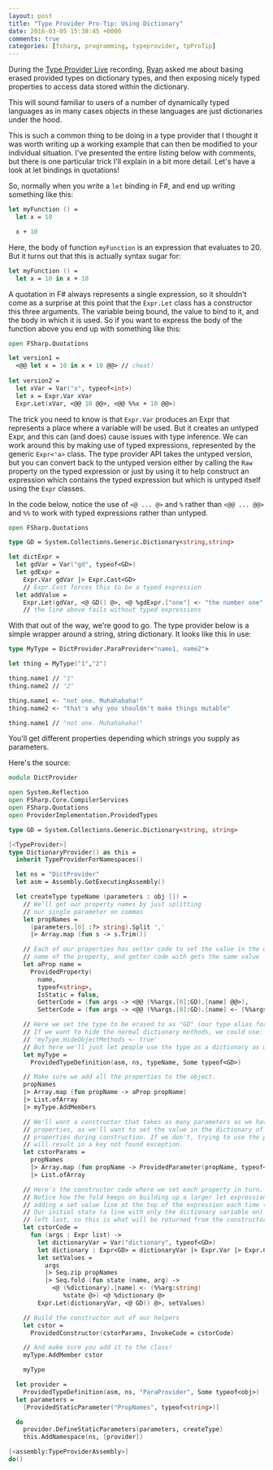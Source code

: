```yaml
---
layout: post
title: "Type Provider Pro-Tip: Using Dictionary"
date: 2016-03-05 15:38:45 +0000
comments: true
categories: [fsharp, programming, typeprovider, tpProTip]
---
```

During the [Type Provider Live](https//blog.mavnn.co.uk/type-providers-live-the-movie/) recording, [Ryan](https://twitter.com/panesofglass) asked me about basing erased provided types on dictionary types, and then exposing nicely typed properties to access data stored within the dictionary.

This will sound familiar to users of a number of dynamically typed languages as in many cases objects in these languages are just dictionaries under the hood.

This is such a common thing to be doing in a type provider that I thought it was worth writing up a working example that can then be modified to your individual situation. I've presented the entire listing below with comments, but there is one particular trick I'll explain in a bit more detail. Let's have a look at let bindings in quotations!

<!-- more -->

So, normally when you write a ``let`` binding in F#, and end up writing something like this:

``` fsharp
let myFunction () =
  let x = 10

  x + 10
```

Here, the body of function ``myFunction`` is an expression that evaluates to 20. But it turns out that this is actually syntax sugar for:

``` fsharp
let myFunction () =
  let x = 10 in x + 10
```

A quotation in F# always represents a single expression, so it shouldn't come as a surprise at this point that the ``Expr.Let`` class has a constructor this three arguments. The variable being bound, the value to bind to it, and the body in which it is used. So if you want to express the body of the function above you end up with something like this:

``` fsharp
open FSharp.Quotations

let version1 =
  <@@ let x = 10 in x + 10 @@> // cheat!
  
let version2 =
  let xVar = Var("x", typeof<int>)
  let x = Expr.Var xVar
  Expr.Let(xVar, <@@ 10 @@>, <@@ %%x + 10 @@>)
```

The trick you need to know is that ``Expr.Var`` produces an Expr that represents a place where a variable will be used. But it creates an untyped Expr, and this can (and does) cause issues with type inference. We can work around this by making use of typed expressions, represented by the generic ``Expr<'a>`` class. The type provider API takes the untyped version, but you can convert back to the untyped version either by calling the ``Raw`` property on the typed expression or just by using it to help construct an expression which contains the typed expression but which is untyped itself using the ``Expr`` classes.

In the code below, notice the use of ``<@ ... @>`` and ``%`` rather than ``<@@ ... @@>`` and ``%%`` to work with typed expressions rather than untyped.

``` fsharp
open FSharp.Quotations

type GD = System.Collections.Generic.Dictionary<string,string>

let dictExpr =
  let gdVar = Var("gd", typeof<GD>)
  let gdExpr =
    Expr.Var gdVar |> Expr.Cast<GD>
    // Expr.Cast forces this to be a typed expression
  let addValue =
    Expr.Let(gdVar, <@ GD() @>, <@ %gdExpr.["one"] <- "the number one" @>)
    // the line above fails without typed expressions
```

With that out of the way, we're good to go. The type provider below is a simple wrapper around a string, string dictionary. It looks like this in use:

``` fsharp
type MyType = DictProvider.ParaProvider<"name1, name2">

let thing = MyType("1","2")

thing.name1 // "1"
thing.name2 // "2"

thing.name1 <- "not one. Muhahahaha!"
thing.name2 <- "that's why you shouldn't make things mutable"

thing.name1 // "not one. Muhahahaha!"
```

You'll get different properties depending which strings you supply as parameters.

Here's the source:

``` fsharp
module DictProvider

open System.Reflection
open FSharp.Core.CompilerServices
open FSharp.Quotations
open ProviderImplementation.ProvidedTypes

type GD = System.Collections.Generic.Dictionary<string, string>

[<TypeProvider>]
type DictionaryProvider() as this =
  inherit TypeProviderForNamespaces()

  let ns = "DictProvider"
  let asm = Assembly.GetExecutingAssembly()

  let createType typeName (parameters : obj []) =
    // We'll get our property names by just splitting
    // our single parameter on commas
    let propNames =
      (parameters.[0] :?> string).Split ','
      |> Array.map (fun s -> s.Trim())

    // Each of our properties has setter code to set the value in the dict with the
    // name of the property, and getter code with gets the same value
    let aProp name =
      ProvidedProperty(
        name,
        typeof<string>,
        IsStatic = false,
        GetterCode = (fun args -> <@@ (%%args.[0]:GD).[name] @@>),
        SetterCode = (fun args -> <@@ (%%args.[0]:GD).[name] <- (%%args.[1]:string) @@>))

    // Here we set the type to be erased to as "GD" (our type alias for a dictionary)
    // If we want to hide the normal dictionary methods, we could use:
    // 'myType.HideObjectMethods <- true'
    // But here we'll just let people use the type as a dictionary as well.
    let myType =
      ProvidedTypeDefinition(asm, ns, typeName, Some typeof<GD>)

    // Make sure we add all the properties to the object.
    propNames
    |> Array.map (fun propName -> aProp propName)
    |> List.ofArray
    |> myType.AddMembers

    // We'll want a constructor that takes as many parameters as we have
    // properties, as we'll want to set the value in the dictionary of our
    // properties during construction. If we don't, trying to use the properties
    // will result in a key not found exception.
    let cstorParams =
      propNames
      |> Array.map (fun propName -> ProvidedParameter(propName, typeof<string>))
      |> List.ofArray

    // Here's the constructor code where we set each property in turn.
    // Notice how the fold keeps on building up a larger let expression,
    // adding a set value line at the top of the expression each time through.
    // Our initial state (a line with only the dictionary variable on) is always
    // left last, so this is what will be returned from the constructor.
    let cstorCode =
      fun (args : Expr list) ->
        let dictionaryVar = Var("dictionary", typeof<GD>)
        let dictionary : Expr<GD> = dictionaryVar |> Expr.Var |> Expr.Cast
        let setValues =
          args
          |> Seq.zip propNames
          |> Seq.fold (fun state (name, arg) ->
            <@ (%dictionary).[name] <- (%%arg:string)
               %state @>) <@ %dictionary @>
        Expr.Let(dictionaryVar, <@ GD() @>, setValues)

    // Build the constructor out of our helpers
    let cstor =
      ProvidedConstructor(cstorParams, InvokeCode = cstorCode)

    // And make sure you add it to the class!
    myType.AddMember cstor

    myType

  let provider =
    ProvidedTypeDefinition(asm, ns, "ParaProvider", Some typeof<obj>)
  let parameters =
    [ProvidedStaticParameter("PropNames", typeof<string>)]

  do
    provider.DefineStaticParameters(parameters, createType)
    this.AddNamespace(ns, [provider])

[<assembly:TypeProviderAssembly>]
do()
```
